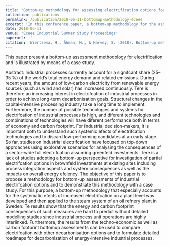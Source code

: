 ```yaml
---
title: "Bottom-up methodology for assessing electrification options for deep decarbonisation of industrial processes"
collection: publications
permalink: /publication/2018-06-11-bottomup-methodology-eceee
excerpt: 'In this conference paper, a bottom-up methodology for the assessment of electrification options for industrial processes is presented and illutrated by means of a case study.'
date: 2018-06-11
venue: 'Eceee Industrial Summer Study Proceedings'
paperurl: ''
citation: 'Wiertzema, H., Åhman, M., & Harvey, S. (2018). Bottom-up methodology for assessing electrification options for deep decarbonisation of industrial processes. Paper presented at the <i>Eceee Industrial Summer Study Proceedings</i>, 2018-June 389-397.'
---
```

This paper present a bottom-up assessment methodology for electrification and is illustrated by means of a case study.

Abstract:
Industrial processes currently account for a signifcant share (25–35 %) of the world’s total energy demand and related emissions. During recent years, the amount of low-carbon electricity from renewable energy sources (such as wind and solar) has increased continuously. Tere is therefore an increasing interest
in electrifcation of industrial processes in order to achieve long-term decarbonisation goals. Structural changes in the capital-intensive processing industry take a long time to implement. Furthermore, the number of possible technologies and systems for electrifcation of industrial processes is high, and diferent technologies and combinations of technologies will have diferent performance both in terms of economy and carbon footprint. For industrial
decision-makers, it is important both to understand such systemic efects of electrifcation technologies and to discard low-performing candidates at an early stage. So far, studies on industrial electrifcation have focused on top-down approaches using explorative scenarios for analysing the consequences of
a sector-wide full electrifcation assuming greenfeld investments. Tere is a lack of studies adopting a bottom-up perspective for investigation of partial electrifcation options in brownfeld investments at existing sites including process integration aspects and system consequences as well as the impacts on overall energy efciency. The objective of this paper is to propose a methodology for bottom-up assessments of industrial electrifcation options and to demonstrate this methodology with a case study. For this purpose, a bottom-up methodology that especially accounts for the systematic efects of increased electrifcation on a plant level was developed and then applied to the steam system of an oil refnery plant in Sweden. Te results show that the energy and
carbon footprint consequences of such measures are hard to predict without detailed modelling studies since industrial process unit operations are highly interlinked. Furthermore, the results from the techno-economic as well as carbon footprint bottomup assessments can be used to compare electrifcation with other decarbonisation options and to formulate detailed roadmaps for
decarbonization of energy-intensive industrial processes.
